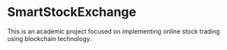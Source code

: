 # SmartStockExchange
This is an academic project focused on implementing online stock trading using blockchain technology.
